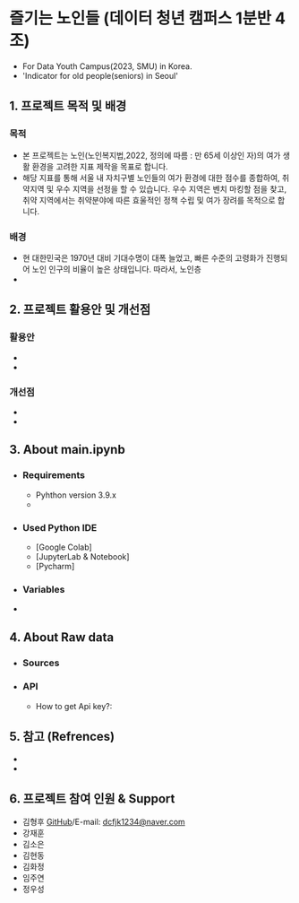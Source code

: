 # 즐기는 노인들 (데이터 청년 캠퍼스 1분반 4조)
- For Data Youth Campus(2023, SMU) in Korea.
- 'Indicator for old people(seniors) in Seoul'

## 1. 프로젝트 목적 및 배경
  ### 목적
  - 본 프로젝트는 노인(노인복지법,2022, 정의에 따름 : 만 65세 이상인 자)의 여가 생활 환경을 고려한 지표 제작을 목표로 합니다.
  - 해당 지표를 통해 서울 내 자치구별 노인들의 여가 환경에 대한 점수를 종합하여, 취약지역 및 우수 지역을 선정을 할 수 있습니다.
    우수 지역은 벤치 마킹할 점을 찾고, 취약 지역에서는 취약분야에 따른 효울적인 정책 수립 및 여가 장려를 목적으로 합니다.

  ### 배경
  - 현 대한민국은 1970년 대비 기대수명이 대폭 늘었고, 빠른 수준의 고령화가 진행되어 노인 인구의 비율이 높은 상태입니다.
    따라서, 노인층
  -
  

## 2. 프로젝트 활용안 및 개선점
 ### 활용안
  -
  -
 ### 개선점
  -
  -
## 3. About main.ipynb
 - ### Requirements
   - Pyhthon version 3.9.x 
   -
 - ### Used Python IDE
   - [Google Colab]
   - [JupyterLab & Notebook]
   - [Pycharm]
 - ### Variables
 - 
## 4. About Raw data
 - ### Sources
 - ### API
   - How to get Api key?: 
## 5. 참고 (Refrences)
 -
 -
## 6. 프로젝트 참여 인원 & Support
- 김형후 [GitHub](https://github.com/Shaerrr)/E-mail: dcfjk1234@naver.com
- 강재훈 
- 김소은
- 김현동
- 김화정
- 임주연
- 정우성
  
